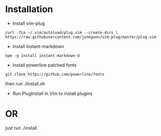 # Installation

- Install vim-plug

`curl -fLo ~/.vim/autoload/plug.vim --create-dirs \
    https://raw.githubusercontent.com/junegunn/vim-plug/master/plug.vim`

- Install instant-markdown

`npm -g install instant-markdown-d`

- Install powerline patched fonts

`git clone https://github.com/powerline/fonts`

then run ./install.sh

- Run PlugInstall in Vim to install plugins

# OR

just run ./install
